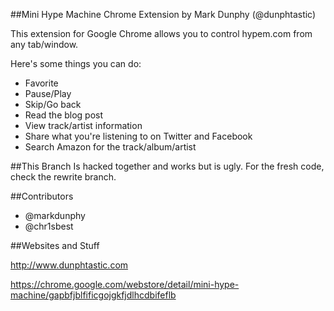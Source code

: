 ##Mini Hype Machine Chrome Extension
by Mark Dunphy (@dunphtastic)

This extension for Google Chrome allows you to control hypem.com from any tab/window.

Here's some things you can do:

* Favorite
* Pause/Play
* Skip/Go back
* Read the blog post
* View track/artist information
* Share what you're listening to on Twitter and Facebook
* Search Amazon for the track/album/artist

##This Branch
Is hacked together and works but is ugly. For the fresh code, check the rewrite branch.

##Contributors
* @markdunphy
* @chr1sbest

##Websites and Stuff

http://www.dunphtastic.com

https://chrome.google.com/webstore/detail/mini-hype-machine/gapbfjblfificgojgkfjdlhcdbifeflb

